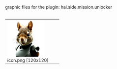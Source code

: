 graphic files for the plugin: hai.side.mission.unlocker<br>
<br>
<table>
	<tr valign="bottom">
		<td><img src="https://raw.githubusercontent.com/zuckung/endless-sky-plugins/refs/heads/main/myplugins/hai.side.mission.unlocker/icon.png" width="120" height="120"><br>
		icon.png [120x120]</td>
		<td></td>
		<td></td>
	</tr>
</table>
